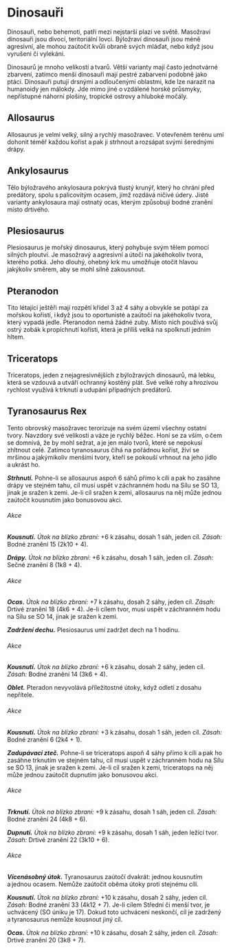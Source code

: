  # Dinosauři
  
Dinosauři, nebo behemoti, patří mezi nejstarší plazi ve světě. Masožraví dinosauři jsou divocí, teritoriální lovci. Býložraví dinosauři jsou méně agresivní, ale mohou zaútočit kvůli obraně svých mláďat, nebo když jsou vyrušeni či vylekáni.
  
Dinosaurů je mnoho velikostí a tvarů. Větší varianty mají často jednotvárné zbarvení, zatímco menší dinosauři mají pestré zabarvení podobně jako ptáci. Dinosauři putují drsnými a odloučenými oblastmi, kde lze narazit na humanoidy jen málokdy. Jde mimo jiné o vzdálené horské průsmyky, nepřístupné náhorní plošiny, tropické ostrovy a hluboké močály.
  
## Allosaurus
  
Allosaurus je velmi velký, silný a rychlý masožravec. V otevřeném terénu umí dohonit téměř každou kořist a pak ji strhnout a rozsápat svými šerednými drápy.
  
## Ankylosaurus
  
Tělo býložravého ankylosaura pokrývá tlustý krunýř, který ho chrání před predátory, spolu s palicovitým ocasem, jímž rozdává ničivé údery. Jisté varianty ankylosaura mají ostnatý ocas, kterým způsobují bodné zranění místo drtivého.
  
## Plesiosaurus
  
Plesiosaurus je mořský dinosaurus, který pohybuje svým tělem pomocí silných ploutví. Je masožravý a agresivní a útočí na jakéhokoliv tvora, kterého potká. Jeho dlouhý, ohebný krk mu umožňuje otočit hlavou jakýkoliv směrem, aby se mohl silně zakousnout.
  
## Pteranodon
  
Tito létající ještěři mají rozpětí křídel 3 až 4 sáhy a obvykle se potápí za mořskou kořistí, i když jsou to oportunisté a zaútočí na jakéhokoliv tvora, který vypadá jedle. Pteranodon nemá žádné zuby. Místo nich používá svůj ostrý zobák k propíchnutí kořisti, která je příliš velká na spolknutí jedním hltem.
  
## Triceratops
  
Triceratops, jeden z nejagresivnějších z býložravých dinosaurů, má lebku, která se vzdouvá a utváří ochranný kostěný plát. Své velké rohy a hrozivou rychlost využívá k trknutí a udupání případných predátorů.
  
## Tyranosaurus Rex
  
Tento obrovský masožravec terorizuje na svém území všechny ostatní tvory. Navzdory své velikosti a váze je rychlý běžec. Honí se za vším, o čem se domnívá, že by mohl sežrat, a je jen málo tvorů, které se nepokusí zhltnout celé. Zatímco tyranosaurus číhá na pořádnou kořist, živí se mršinou a jakýmikoliv menšími tvory, kteří se pokouší vrhnout na jeho jídlo a ukrást ho.

<Monster 
    title="Allosaurus"
    subtitle="Velké zvíře, bez přesvědčení"
    armor-class="13 (přirozená zbroj)"
    hit-points="51 (6k10 + 18)"
    speed="12 sáhů"
    str="19 (+4)"
    dex="13 (+1)"
    con="17 (+3)"
    int="2 (-4)"
    wis="12 (+1)"
    cha="5 (-3)"
    skills="Vnímání +5"
    senses="pasivní Vnímání 15"
    languages="—"
    challenge="2 (450 ZK)"
    >

***Strhnutí.*** Pohne-li se allosaurus aspoň 6 sáhů přímo k cíli a pak ho zasáhne drápy ve stejném tahu, cíl musí uspět v záchranném hodu na Sílu se SO 13, jinak je sražen k zemi. Je-li cíl sražen k zemi, allosaurus na něj může jednou zaútočit kousnutím jako bonusovou akci.
  
###### Akce
  
***Kousnutí.*** *Útok na blízko zbraní:* +6 k zásahu, dosah 1 sáh, jeden cíl. *Zásah:* Bodné zranění 15 (2k10 + 4).
  
***Drápy.*** *Útok na blízko zbraní:* +6 k zásahu, dosah 1 sáh, jeden cíl. *Zásah:* Sečné zranění 8 (1k8 + 4).

</Monster>

<Monster 
    title="Ankylosaurus"
    subtitle="Obrovské zvíře, bez přesvědčení"
    armor-class="15 (přirozená zbroj)"
    hit-points="68 (8k12 + 16)"
    speed="6 sáhů"
    str="19 (+4)"
    dex="11 (+0)"
    con="15 (+2)"
    int="2 (-4)"
    wis="12 (+1)"
    cha="5 (-3)"
    senses="pasivní Vnímání 11"
    languages="—"
    challenge="3 (700 ZK)"
    >
 
###### Akce
  
***Ocas.*** *Útok na blízko zbraní:* +7 k zásahu, dosah 2 sáhy, jeden cíl. *Zásah:* Drtivé zranění 18 (4k6 + 4). Je-li cílem tvor, musí uspět v záchranném hodu na Sílu se SO 14, jinak je sražen k zemi.

</Monster>

<Monster 
    title="Plesiosaurus"
    subtitle="Velké zvíře, bez přesvědčení"
    armor-class="13 (přirozená zbroj)"
    hit-points="68 (8k10 + 24)"
    speed="4 sáhy, plavání 8 sáhů"
    str="18 (+4)"
    dex="15 (+2)"
    con="16 (+3)"
    int="2 (-4)"
    wis="12 (+1)"
    cha="5 (-3)"
    skills="Nenápadnost +4, Vnímání +3"
    senses="pasivní Vnímání 13"
    languages="—"
    challenge="2 (450 ZK)"
    >

***Zadržení dechu.*** Plesiosaurus umí zadržet dech na 1 hodinu.
  
###### Akce
  
***Kousnutí.*** *Útok na blízko zbraní:* +6 k zásahu, dosah 2 sáhy, jeden cíl. *Zásah:* Bodné zranění 14 (3k6 + 4).

</Monster>

<Monster 
    title="Pteranodon"
    subtitle="Střední zvíře, bez přesvědčení"
    armor-class="13 (přirozená zbroj)"
    hit-points="13 (3k8)"
    speed="2 sáhy, létání 12 sáhů"
    str="12 (+1)"
    dex="15 (+2)"
    con="10 (+0)"
    int="2 (-4)"
    wis="9 (-1)"
    cha="5 (-3)"
    skills="Vnímání +1"
    senses="pasivní Vnímání 11"
    languages="—"
    challenge="1/4 (50 ZK)"
    >

***Oblet.*** Pteradon nevyvolává příležitostné útoky, když odletí z dosahu nepřítele.
  
###### Akce
  
***Kousnutí.*** *Útok na blízko zbraní:* +3 k zásahu, dosah 1 sáh, jeden cíl. *Zásah:* Bodné zranění 6 (2k4 + 1).

</Monster>

<Monster 
    title="Triceratops"
    subtitle="Obrovské zvíře, bez přesvědčení"
    armor-class="13 (přirozená zbroj)"
    hit-points="95 (10k12 + 30)"
    speed="10 sáhů"
    str="22 (+6)"
    dex="9 (-1)"
    con="17 (+3)"
    int="2 (-4)"
    wis="11 (+0)"
    cha="5 (-3)"
    senses="pasivní Vnímání 10"
    languages="—"
    challenge="5 (1 800 ZK)"
    >

***Zadupávací zteč.*** Pohne-li se triceratops aspoň 4 sáhy přímo k cíli a pak ho zasáhne trknutím ve stejném tahu, cíl musí uspět v záchranném hodu na Sílu se SO 13, jinak je sražen k zemi. Je-li cíl sražen k zemi, triceratops na něj může jednou zaútočit dupnutím jako bonusovou akci.
  
###### Akce
  
***Trknutí.*** *Útok na blízko zbraní:* +9 k zásahu, dosah 1 sáh, jeden cíl. *Zásah:* Bodné zranění 24 (4k8 + 6).
  
***Dupnutí.*** *Útok na blízko zbraní:* +9 k zásahu, dosah 1 sáh, jeden ležící tvor. *Zásah:* Drtivé zranění 22 (3k10 + 6).

</Monster>

<Monster 
    title="Tyranosaurus Rex"
    subtitle="Obrovské zvíře, bez přesvědčení"
    armor-class="13 (přirozená zbroj)"
    hit-points="136 (13k12 + 52)"
    speed="10 sáhů"
    str="25 (+7)"
    dex="10 (+0)"
    con="19 (+4)"
    int="2 (-4)"
    wis="12 (+1)"
    cha="9 (-1)"
    skills="Vnímání +4"
    senses="pasivní Vnímání 14"
    languages="—"
    challenge="8 (3 900 ZK)"
    >

###### Akce
  
***Vícenásobný útok.*** Tyranosaurus zaútočí dvakrát: jednou kousnutím a jednou ocasem. Nemůže zaútočit oběma útoky proti stejnému cíli.
  
***Kousnutí.*** *Útok na blízko zbraní:* +10 k zásahu, dosah 2 sáhy, jeden cíl. *Zásah:* Bodné zranění 33 (4k12 + 7). Je-li cílem Střední či menší tvor, je uchvácený (SO úniku je 17). Dokud toto uchvácení neskončí, cíl je zadržený a tyranosaurus nemůže kousnout jiný cíl.
  
***Ocas.*** *Útok na blízko zbraní:* +10 k zásahu, dosah 2 sáhy, jeden cíl. *Zásah:* Drtivé zranění 20 (3k8 + 7).

</Monster>
